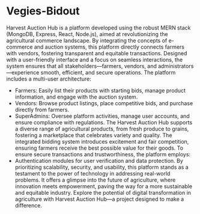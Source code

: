 # Vegies-Bidout
Harvest Auction Hub is a platform developed using the robust MERN stack (MongoDB, Express, React, Node.js), aimed at revolutionizing the agricultural commerce landscape. By integrating the concepts of e-commerce and auction systems, this platform directly connects farmers with vendors, fostering transparent and equitable transactions.
Designed with a user-friendly interface and a focus on seamless interactions, the system ensures that all stakeholders—farmers, vendors, and administrators—experience smooth, efficient, and secure operations.
The platform includes a multi-user architecture:
* Farmers: Easily list their products with starting bids, manage product information, and engage with the auction system.
* Vendors: Browse product listings, place competitive bids, and purchase directly from farmers.
* SuperAdmins: Oversee platform activities, manage user accounts, and ensure compliance with regulations.
The Harvest Auction Hub supports a diverse range of agricultural products, from fresh produce to grains, fostering a marketplace that celebrates variety and quality. The integrated bidding system introduces excitement and fair competition, ensuring farmers receive the best possible value for their goods.
To ensure secure transactions and trustworthiness, the platform employs:
* Authentication modules for user verification and data protection.
By prioritizing scalability, security, and usability, this platform stands as a testament to the power of technology in addressing real-world problems. It offers a glimpse into the future of agriculture, where innovation meets empowerment, paving the way for a more sustainable and equitable industry.
Explore the potential of digital transformation in agriculture with Harvest Auction Hub—a project designed to make a difference.
